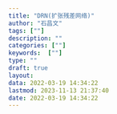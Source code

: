 ```yaml
---
title: "DRN(扩张残差网络)"
author: "石昌文"
tags: [""]
description: ""
categories: [""]
keywords:  [""]
type: ""
draft: true
layout: 
data: 2022-03-19 14:34:22
lastmod: 2023-11-13 21:37:40
date: 2022-03-19 14:34:22
---
```

